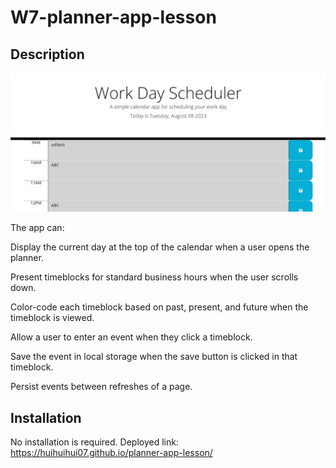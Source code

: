 # W7-planner-app-lesson

## Description
<p align="center">
<img alt="Daily Planner website screenshot" src="Screenshot_Daily_Planner.jpg">
</p>

The app can:

Display the current day at the top of the calendar when a user opens the planner.

Present timeblocks for standard business hours when the user scrolls down.

Color-code each timeblock based on past, present, and future when the timeblock is viewed.

Allow a user to enter an event when they click a timeblock.

Save the event in local storage when the save button is clicked in that timeblock.

Persist events between refreshes of a page.

## Installation
No installation is required. 
Deployed link: https://huihuihui07.github.io/planner-app-lesson/
